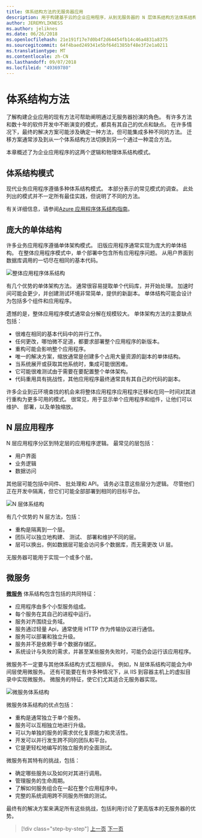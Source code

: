 ```yaml
---
title: 体系结构方法的无服务器应用
description: 用于构建基于云的企业应用程序，从到无服务器的 N 层体系结构方法体系结构的简介。
author: JEREMYLIKNESS
ms.author: jeliknes
ms.date: 06/26/2018
ms.openlocfilehash: 21e191f17e7d0b4f2d64454fb14c46a4831a8375
ms.sourcegitcommit: 64f4baed249341e5bf64d1385bf48e3f2e1a0211
ms.translationtype: MT
ms.contentlocale: zh-CN
ms.lasthandoff: 09/07/2018
ms.locfileid: "49369780"
---
```

# <a name="architecture-approaches"></a>体系结构方法

了解构建企业应用的现有方法可帮助阐明通过无服务器扮演的角色。 有许多方法和数十年的软件开发中不断演变的模式，都具有其自己的优点和缺点。 在许多情况下，最终的解决方案可能涉及确定一种方法，但可能集成多种不同的方法。 迁移方案通常涉及到从一个体系结构方法切换到另一个通过一种混合方法。

本章概述了为企业应用程序的这两个逻辑和物理体系结构模式。

## <a name="architecture-patterns"></a>体系结构模式

现代业务应用程序遵循多种体系结构模式。 本部分表示的常见模式的调查。 此处列出的模式并不一定所有最佳实践，但说明了不同的方法。

有关详细信息，请参阅[Azure 应用程序体系结构指南](https://docs.microsoft.com/azure/architecture/guide/)。

## <a name="monoliths"></a>庞大的单体结构

许多业务应用程序遵循单体架构模式。 旧版应用程序通常实现为庞大的单体结构。 在整体应用程序模式中，单个部署中包含所有应用程序问题。 从用户界面到数据库调用的一切尽在相同的基本代码。

![整体应用程序体系结构](./media/monolith-architecture.png)

有几个优势的单体架构方法。 通常很容易提取单个代码库，并开始处理。 加速时间可能会更少，并创建测试环境非常简单，提供的新副本。 单体结构可能会设计为包括多个组件和应用程序。

遗憾的是，整体应用程序模式通常会分解在规模较大。 单体架构方法的主要缺点包括：

* 很难在相同的基本代码中的并行工作。
* 任何更改，哪怕微不足道，都要求部署整个应用程序的新版本。
* 重构可能会影响整个应用程序。
* 唯一的解决方案，缩放通常是创建多个占用大量资源的副本的单体结构。
* 当系统展开或获取其他系统时，集成可能很困难。
* 它可能很难测试由于需要在要配置整个单体架构。
* 代码重用具有挑战性，其他应用程序最终通常具有其自己的代码的副本。

许多企业到云环境查找的机会来将整体应用程序应用程序迁移和在同一时间对其进行重构为更多可用的模式。 很常见，用于显示单个应用程序和组件，让他们可以维护、 部署，以及单独缩放。

## <a name="n-layer-applications"></a>N 层应用程序

N 层应用程序分区到特定层的应用程序逻辑。 最常见的层包括：

* 用户界面
* 业务逻辑
* 数据访问

其他层可能包括中间件、 批处理和 API。 请务必注意这些层分为逻辑。 尽管他们正在开发中隔离，但它们可能全部部署到相同的目标平台。

![N 层体系结构](./media/n-layer-architecture.png)

有几个优势的 N 层方法，包括：

* 重构是隔离到一个层。
* 团队可以独立地构建、 测试、 部署和维护不同的层。
* 层可以换出，例如数据层可能会访问多个数据库，而无需更改 UI 层。

无服务器可能用于实现一个或多个层。

## <a name="microservices"></a>微服务

**[微服务](https://docs.microsoft.com/azure/architecture/guide/architecture-styles/microservices)** 体系结构包含包括的共同特征：

* 应用程序由多个小型服务组成。
* 每个服务在其自己的进程中运行。
* 服务对齐围绕业务域。
* 服务通过轻量 Api，通常使用 HTTP 作为传输协议进行通信。
* 服务可以部署和独立升级。
* 服务并不是依赖于单个数据存储区。
* 系统设计与失败的需求，并甚至某些服务失败时，可能仍会运行该应用程序。

微服务不一定要与其他体系结构方式互相排斥。 例如，N 层体系结构可能会为中间层使用微服务。 还有可能要在有许多种情况下，从 IIS 到容器主机上的虚拟目录中实现微服务。 微服务的特征，使它们尤其适合无服务器实现。

![微服务体系结构](./media/microservices-architecture.png)

微服务体系结构的优点包括：

* 重构是通常独立于单个服务。
* 服务可以互相独立地进行升级。
* 可以为单独的服务的需求优化复原能力和灵活性。
* 开发可以并行发生跨不同的团队和平台。
* 它是更轻松地编写的独立服务的全面测试。

微服务有其特有的挑战，包括：

* 确定哪些服务以及如何对其进行调用。
* 管理服务的生命周期。
* 了解如何服务组合在一起在整个应用程序中。
* 完整的系统调用跨不同服务所做的测试。

最终有的解决方案来满足所有这些挑战，包括利用讨论了更高版本的无服务器的优势。

>[!div class="step-by-step"]
[上一页](index.md)
[下一页](architecture-deployment-approaches.md)
